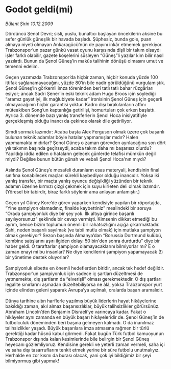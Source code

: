 # Godot geldi(mi)

*Bülent Şirin 10.12.2009*

<div class="taraf_structure_2col_1zq">
<div class="margen_n">



 <p>Dördüncü Şenol Devri; sisli, puslu, bunaltıcı başlayan öncekilerin aksine bu sefer günlük güneşlik bir havada başladı. Şüphesiz, bunda gole, puan almaya niyeti olmayan Ankaragücü’nün de payını inkâr etmemek gerekiyor. Trabzonspor’un pazar günkü vasat oyunu karşısında dişli bir takım olsaydı işler farklı olabilir, gazete köşelerini süsleyen “Güneş”li yazılar kim bilir nasıl yazılırdı. Bunun da Şenol Güneş’in makûs talihinin dönüşü olmasını umut ve temenni edelim. <br/><br/>Geçen yazımızda Trabzonspor’da hiçbir zaman, hiçbir konuda yüzde 100 ittifak sağlanamayacağını, yüzde 80’in bile nadir görüldüğünü vurgulamıştık. Şenol Güneş’in görkemli imza töreninden beri tatlı tatlı bahar rüzgârları esiyor; ancak Sadri Şener’in eski teknik adam Hugo Broos için söylediği “aramız gayet iyi, ilk mağlubiyete kadar” ironisinin Şenol Güneş için geçerli olmayacağının hiçbir garantisi yoktur. Kadro dışı bırakılanların affını müteakiben Song’un kaptanlığa getirilişi, homurtuları çok erken başlattı. Ayrıca 3. dönemde bazı yanlış transferlerin Şenol Hoca inisiyatifiyle gerçekleşmiş olduğu inancı da çekince olarak dile getiriliyor. <br/><br/>Şimdi sormak lazımdır: Acaba başta Alex Ferguson olmak üzere çok başarılı bulunan teknik adamlar böyle hatalar yapmamışlar mıdır? Halen yapmamakta mıdırlar? Şenol Güneş o zaman görevden ayrılacağına son dört yılı takımın başında geçirseydi, acaba takım daha mı başarısız olurdu? Yapıldığı iddia edilen o hataların gelecek günlerde telafisi mümkün değil miydi? Değilse bunun bütün günah ve vebali Şenol Hoca'nın mıydı? <br/><br/>Aslında Şenol Güneş’e mesafeli duranların esas materyali, kendisinin final sınıfına konabilecek maçları sürekli kaybediyor olduğu inancıdır. Yoksa iki yanlış transfer, bir maçta yanlış oyuncu değişikliği yüzünden bir teknik adamın üzerine kırmızı çizgi çekmek için suyu kirleten deli olmak lazımdır. (Yöresel bir tabirdir, biraz farklı söylenir ama anlayan anlamıştır.) <br/><br/>Geçen yıl Güney Kore’de görev yaparken kendisiyle yapılan bir röportajda, “Yine şampiyon olamadınız, finalde kaybettiniz” mealindeki bir soruya “Orada şampiyonluk diye bir şey yok. İlk altıya girince başarılı sayılıyorsunuz” şeklinde bir cevap vermişti. Kimsenin dikkat etmediği bu ayrım, bence bizim toplumun önemli bir rahatsızlığını açığa çıkarmaktadır. Sahi, neden başarılı sayılmak (ve tabii mutlu olmak) için mutlaka şampiyon olmak gerekiyor? Sezon başında Almanya’dan “Borussia Dortmund kulübü, kombine satışlarını aşırı ilgiden dolayı 50 bin'den sonra durdurdu” diye bir haber geldi. O taraftarlar şampiyon olamayacaklarını bilmiyorlar mı? E o zaman enayi mi bu insanlar? Ne diye kendilerini şampiyon yapamayacak (!) bir yönetime destek oluyorlar? <br/><br/>Şampiyonluk elbette en önemli hedeflerden biridir, ancak tek hedef değildir. Trabzonspor’un şampiyonluk için sadece iç şartları düzeltmesi de yetmemekte, dış şartların da “elverişli” olması gerekmektedir. O dış şartları legalite sınırlarını aşmadan düzeltebiliyorsa ne âlâ, yoksa Trabzonspor yurt içinde elinden geleni yaparak Avrupa’ya açılmalı, oralarda başarı aramalıdır. <br/><br/>Dünya tarihine altın harflerle yazılmış büyük liderlerin hayat hikâyelerine bakıldığı zaman, akıl almaz başarısızlıklar, büyük talihsizlikler görürsünüz. Abraham Lincoln’den Benjamin Disraeli’ye varıncaya kadar. Fakat o hikâyeler aynı zamanda en büyük başarı hikâyeleridir de. Şenol Güneş’in de futbolculuk döneminden beri başına gelmeyen kalmadı. O da inanılmaz talihsizlikler yaşadı. Büyük başarılara imza atmasına rağmen bir türlü gerektiği kadar hüsnü kabul görmedi. Fakat bugün Türk futbol kamuoyunun Trabzonspor dışında kalan kesimlerinde bile belirgin bir Şenol Güneş heyecanı gözlemliyoruz. Kendisine gerekli ve yeterli zaman vermeli, saha içi ve saha dışı tasarruflarını tenkit etmek yerine bir süre futbolu unutmalıyız. Herhalde en zor kısmı da burası olacak, yani çok iyi bildiğimiz bir şeyi bilmiyormuş gibi yapmak!</p>
<br/>
<br/>
<br/>



<br/>


<div id="taraf_not">
</div>

</div>


</div>

